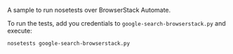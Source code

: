 A sample to run nosetests over BrowserStack Automate.

To run the tests, add you credentials to `google-search-browserstack.py` and execute:

```
nosetests google-search-browserstack.py
```
